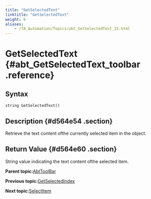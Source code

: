 ```yaml
--- 
title: "GetSelectedText"
linktitle: "GetSelectedText"
weight: 6
aliases: 
    - /TA_Automation/Topics/abt_GetSelectedText_15.html
---
```

# GetSelectedText {#abt_GetSelectedText_toolbar .reference}

## Syntax

`string GetSelectedText()`

## Description {#d564e54 .section}

Retrieve the text content ofthe currently selected item in the object.

## Return Value {#d564e60 .section}

String value indicating the text content ofthe selected item.

**Parent topic:**[AbtToolBar](../../TA_Automation/Topics/abt_AbtToolBar.html)

**Previous topic:**[GetSelectedIndex](../../TA_Automation/Topics/abt_GetSelectedIndex_15.html)

**Next topic:**[SelectItem](../../TA_Automation/Topics/abt_SelectItem_15.html)

